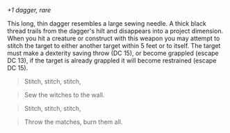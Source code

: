 *+1 dagger, rare*

This long, thin dagger resembles a large sewing needle. A thick black thread trails from the dagger's hilt and disappears into a project dimension. When you hit a creature or construct with this weapon you may attempt to stitch the target to either another target within 5 feet or to itself. The target must make a dexterity saving throw (DC 15), or become grappled (escape DC 13), if the target is already grappled it will become restrained (escape DC 15). 

> Stitch, stitch, stitch,

> Sew the witches to the wall.

> Stitch, stitch, stitch,

> Throw the matches, burn them all.
